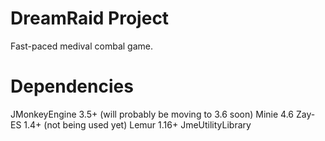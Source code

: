 # DreamRaid Project
Fast-paced medival combal game.

# Dependencies
JMonkeyEngine 3.5+ (will probably be moving to 3.6 soon)
Minie 4.6
Zay-ES 1.4+ (not being used yet)
Lemur 1.16+
JmeUtilityLibrary